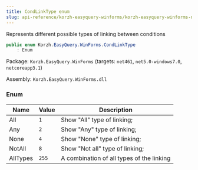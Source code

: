 ```yaml
---
title: CondLinkType enum
slug: api-reference/korzh-easyquery-winforms/korzh-easyquery-winforms-namespace/condlinktype-enum
---
```

Represents different possible types of linking between conditions
```csharp
public enum Korzh.EasyQuery.WinForms.CondLinkType
    : Enum

```
Package: `Korzh.EasyQuery.WinForms` (targets: `net461`, `net5.0-windows7.0`, `netcoreapp3.1`)

Assembly: `Korzh.EasyQuery.WinForms.dll`

### Enum

| Name | Value | Description | 
| --- | --- | --- | 
| All | `1` | Show "All" type of linking; | 
| Any | `2` | Show "Any" type of linking; | 
| None | `4` | Show "None" type of linking; | 
| NotAll | `8` | Show "Not all" type of linking; | 
| AllTypes | `255` | A combination of all types of the linking |
